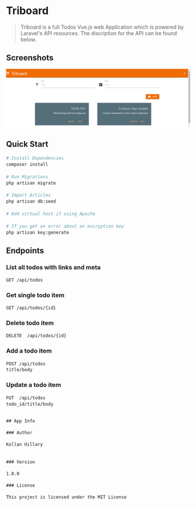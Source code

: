 # Triboard 

> Triboard is a full Todos Vue.js web Application which is powered by Laravel's API resources. The discription for the API can be found below.


<h2 id="screenshots">Screenshots</h2>

![](/screenshots/triboard.PNG)


## Quick Start

``` bash
# Install Dependencies
composer install

# Run Migrations
php artisan migrate

# Import Articles
php artisan db:seed

# Add virtual host if using Apache

# If you get an error about an encryption key
php artisan key:generate
```

## Endpoints

### List all todos with links and meta
``` bash
GET /api/todos
```
### Get single todo item
``` bash
GET /api/todos/{id}
```

### Delete todo item
``` bash
DELETE  /api/todos/{id}
```

### Add a todo item
``` bash
POST /api/todos
title/body
```

### Update a todo item
``` bash
PUT  /api/todos
todo_id/title/body
```


```

## App Info

### Author

Kollan Hillary


### Version

1.0.0

### License

This project is licensed under the MIT License
